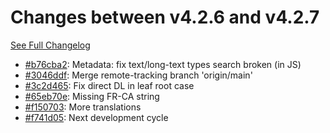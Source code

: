 # Changes between v4.2.6 and v4.2.7

[See Full Changelog](https://github.com/pydio/cells/compare/v4.2.6...v4.2.7)

- [#b76cba2](https://github.com/pydio/cells/commit/b76cba25ddeb37de37fea5fa39309c4d9bfeb552): Metadata: fix text/long-text types search broken (in JS)
- [#3046ddf](https://github.com/pydio/cells/commit/3046ddf53de7d3f8d870b2c2eb0e573a7b6398b4): Merge remote-tracking branch 'origin/main'
- [#3c2d465](https://github.com/pydio/cells/commit/3c2d465e31d19ba2fdffd18bd1634ffc23b834ef): Fix direct DL in leaf root case
- [#65eb70e](https://github.com/pydio/cells/commit/65eb70e063d69705bdeaa4c335f8a4fc1609e4e4): Missing FR-CA string
- [#f150703](https://github.com/pydio/cells/commit/f1507034d798346d00fb672d831369a3de2f6cf0): More translations
- [#f741d05](https://github.com/pydio/cells/commit/f741d05b0be41de3753cda9cde76be403e56d070): Next development cycle
